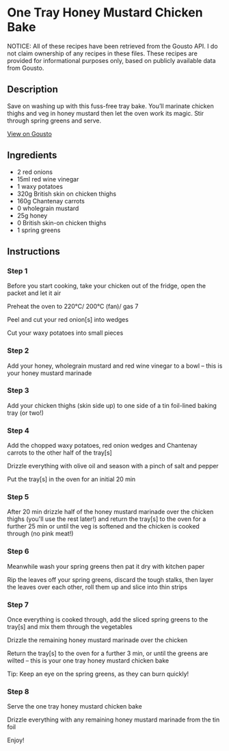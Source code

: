 # One Tray Honey Mustard Chicken Bake

NOTICE: All of these recipes have been retrieved from the Gousto API. I do not claim ownership of any recipes in these files. These recipes are provided for informational purposes only, based on publicly available data from Gousto.

## Description

Save on washing up with this fuss-free tray bake. You’ll marinate chicken thighs and veg in honey mustard then let the oven work its magic. Stir through spring greens and serve. 

[View on Gousto](https://www.gousto.co.uk/recipes/cookbook/honey-mustard-chicken-tray-bake)

## Ingredients

- 2 red onions
- 15ml red wine vinegar
- 1 waxy potatoes
- 320g British skin on chicken thighs
- 160g Chantenay carrots
- 0 wholegrain mustard
- 25g honey
- 0 British skin-on chicken thighs
- 1 spring greens

## Instructions


### Step 1

Before you start cooking, take your chicken out of the fridge, open the packet and let it air

Preheat the oven to 220°C/ 200°C (fan)/ gas 7

Peel and cut your red onion[s] into wedges

Cut your waxy potatoes into small pieces


### Step 2

Add your honey, wholegrain mustard and red wine vinegar to a bowl – this is your honey mustard marinade


### Step 3

Add your chicken thighs (skin side up) to one side of a tin foil-lined baking tray (or two!)


### Step 4

Add the chopped waxy potatoes, red onion wedges and Chantenay carrots to the other half of the tray[s]

Drizzle everything with olive oil and season with a pinch of salt and pepper

Put the tray[s] in the oven for an initial 20 min


### Step 5

After 20 min drizzle half of the honey mustard marinade over the chicken thighs (you'll use the rest later!) and return the tray[s] to the oven for a further 25 min or until the veg is softened and the chicken is cooked through (no pink meat!)


### Step 6

Meanwhile wash your spring greens then pat it dry with kitchen paper

Rip the leaves off your spring greens, discard the tough stalks, then layer the leaves over each other, roll them up and slice into thin strips


### Step 7

Once everything is cooked through, add the sliced spring greens to the tray[s] and mix them through the vegetables

Drizzle the remaining honey mustard marinade over the chicken

Return the tray[s] to the oven for a further 3 min, or until the greens are wilted – this is your one tray honey mustard chicken bake

Tip: Keep an eye on the spring greens, as they can burn quickly!

### Step 8

Serve the one tray honey mustard chicken bake

Drizzle everything with any remaining honey mustard marinade from the tin foil

Enjoy!


